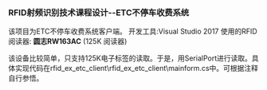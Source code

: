 ### RFID射频识别技术课程设计--ETC不停车收费系统

该项目为ETC不停车收费系统客户端。
开发工具:Visual Studio 2017
使用的RFID阅读器:  **圆志RW163AC** (125K 阅读器)

该设备比较简单，只支持125K电子标签的读取。于是，用SerialPort进行读取。具体实现代码在rfid_ex_etc_client\rfid_ex_etc_client\mainform.cs中。可根据注释自行参悟。
